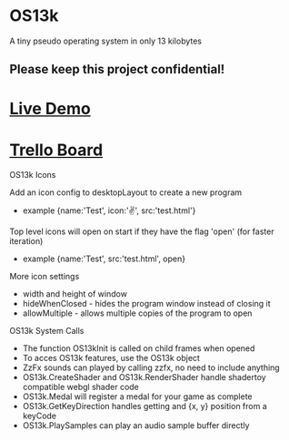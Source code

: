 # OS13k
A tiny pseudo operating system in only 13 kilobytes

## Please keep this project confidential!

# [Live Demo](https://3d2k.com/js/os13k)
# [Trello Board](https://trello.com/b/1PNeOZfM/os13k)

OS13k Icons

Add an icon config to desktopLayout to create a new program
- example {name:'Test', icon:'✌️', src:'test.html'}

Top level icons will open on start if they have the flag 'open' (for faster iteration)
- example {name:'Test', src:'test.html', open}

More icon settings
- width and height of window
- hideWhenClosed - hides the program window instead of closing it
- allowMultiple - allows multiple copies of the program to open

OS13k System Calls
- The function OS13kInit is called on child frames when opened
- To acces OS13k features, use the OS13k object
- ZzFx sounds can played by calling zzfx, no need to include anything
- OS13k.CreateShader and OS13k.RenderShader handle shadertoy compatible webgl shader code
- OS13k.Medal will register a medal for your game as complete
- OS13k.GetKeyDirection handles getting and {x, y} position from a keyCode
- OS13k.PlaySamples can play an audio sample buffer directly
